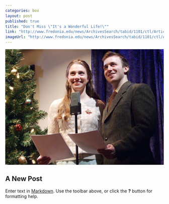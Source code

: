 ```yaml
---
categories: box
layout: post
published: true
title: "Don't Miss \"It's a Wonderful Life!\""
link: "http://www.fredonia.edu/news/ArchivesSearch/tabid/1101/ctl/ArticleView/mid/1878/articleId/5108/Fredonia_theatre_department_offers_unique_take_on_holiday_classic.aspx"
imageUrl: "http://www.fredonia.edu/news/ArchivesSearch/tabid/1101/ctl/ArticleView/mid/1878/articleId/5108/Fredonia_theatre_department_offers_unique_take_on_holiday_classic.aspx"
---
```


![Wonderful-Life-for-web.jpg](/_posts/boxes/Wonderful-Life-for-web.jpg)
## A New Post

Enter text in [Markdown](http://daringfireball.net/projects/markdown/). Use the toolbar above, or click the **?** button for formatting help.
